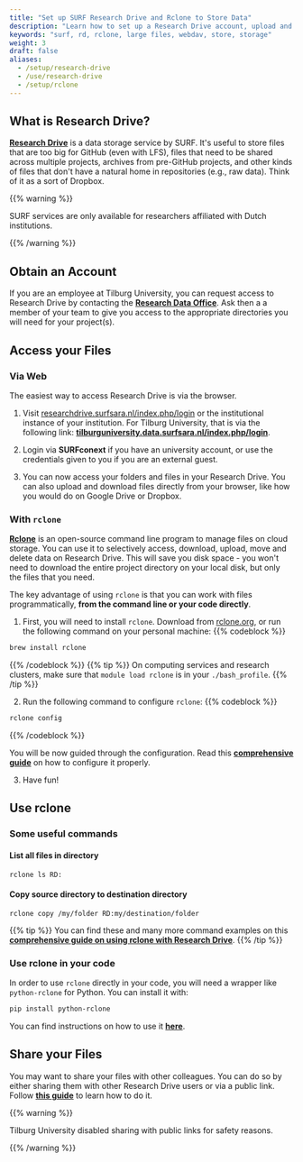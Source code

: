 ```yaml
---
title: "Set up SURF Research Drive and Rclone to Store Data"
description: "Learn how to set up a Research Drive account, upload and download files, share files and folders, and use rclone to selectively retrieve files from command line and code."
keywords: "surf, rd, rclone, large files, webdav, store, storage"
weight: 3
draft: false
aliases:
  - /setup/research-drive
  - /use/research-drive
  - /setup/rclone
---
```


## What is Research Drive?

**[Research Drive](https://www.surf.nl/en/research-drive-securely-and-easily-store-and-share-research-data)** is a data storage service by SURF. It's useful to store files that are too big for GitHub (even with LFS), files that need to be shared across multiple projects, archives from pre-GitHub projects, and other kinds of files that don't have a natural home in repositories (e.g., raw data). Think of it as a sort of Dropbox.

{{% warning %}}

SURF services are only available for researchers affiliated with Dutch institutions.

{{% /warning %}}

## Obtain an Account

If you are an employee at Tilburg University, you can request access to Research Drive by contacting the **[Research Data Office](https://www.tilburguniversity.edu/intranet/research-support-portal/rdm/advice)**. Ask then a a member of your team to give you access to the appropriate directories you will need for your project(s).

## Access your Files

### Via Web

The easiest way to access Research Drive is via the browser.

1. Visit [researchdrive.surfsara.nl/index.php/login](https://researchdrive.surfsara.nl/index.php/login) or the institutional instance of your institution. For Tilburg University, that is via the following link: **[tilburguniversity.data.surfsara.nl/index.php/login](https://tilburguniversity.data.surfsara.nl/index.php/login)**.

2. Login via **SURFconext** if you have an university account, or use the credentials given to you if you are an external guest.

3. You can now access your folders and files in your Research Drive. You can also upload and download files directly from your browser, like how you would do on Google Drive or Dropbox.

### With `rclone`

**[Rclone](https://rclone.org)** is an open-source command line program to manage files on cloud storage. You can use it to selectively access, download, upload, move and delete data on Research Drive. This will save you disk space - you won't need to download the entire project directory on your local disk, but only the files that you need.

The key advantage of using `rclone` is that you can work with files programmatically, **from the command line or your code directly**.

1. First, you will need to install `rclone`. Download from [rclone.org](https://rclone.org/downloads/), or run the following command on your personal machine:
{{% codeblock %}}
```bash
brew install rclone
```
{{% /codeblock %}}
{{% tip %}}
On computing services and research clusters, make sure that `module load rclone` is in your `./bash_profile`.
{{% /tip %}}

2. Run the following command to configure `rclone`:
{{% codeblock %}}
```bash
rclone config
```
{{% /codeblock %}}

You will be now guided through the configuration. Read this **[comprehensive guide](https://wiki.surfnet.nl/display/RDRIVE/4.+Access+Research+Drive+via+Rclone)** on how to configure it properly.

3. Have fun!

## Use rclone

### Some useful commands

#### List all files in directory
```
rclone ls RD:
```

#### Copy source directory to destination directory
```
rclone copy /my/folder RD:my/destination/folder
```

{{% tip %}}
You can find these and many more command examples on this **[comprehensive guide on using rclone with Research Drive](https://wiki.surfnet.nl/display/RDRIVE/4.+Access+Research+Drive+via+Rclone)**.
{{% /tip %}}

### Use rclone in your code

In order to use `rclone` directly in your code, you will need a wrapper like `python-rclone` for Python. You can install it with:
```bash
pip install python-rclone
```

You can find instructions on how to use it **[here](https://pypi.org/project/python-rclone/)**.

## Share your Files

You may want to share your files with other colleagues. You can do so by either sharing them with other Research Drive users or via a public link. Follow **[this guide](https://wiki.surfnet.nl/display/RDRIVE/How+to+share+a+folder+or+file)** to learn how to do it.

{{% warning %}}

Tilburg University disabled sharing with public links for safety reasons.

{{% /warning %}}
